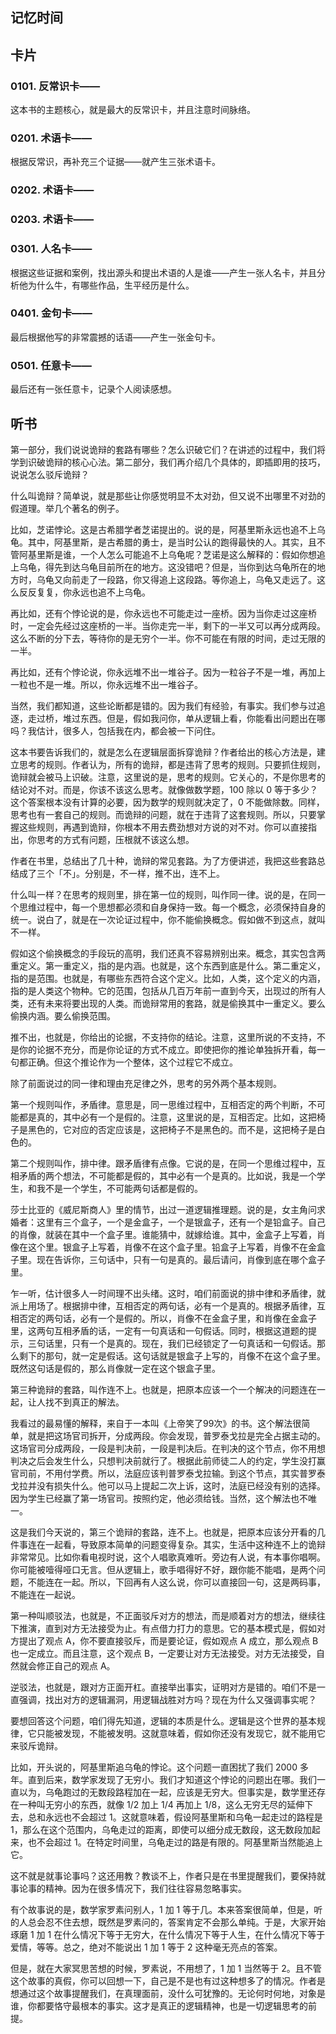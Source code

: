 ## 记忆时间

## 卡片

### 0101. 反常识卡——

这本书的主题核心，就是最大的反常识卡，并且注意时间脉络。

### 0201. 术语卡——

根据反常识，再补充三个证据——就产生三张术语卡。

### 0202. 术语卡——

### 0203. 术语卡——

### 0301. 人名卡——

根据这些证据和案例，找出源头和提出术语的人是谁——产生一张人名卡，并且分析他为什么牛，有哪些作品，生平经历是什么。

### 0401. 金句卡——

最后根据他写的非常震撼的话语——产生一张金句卡。

### 0501. 任意卡——

最后还有一张任意卡，记录个人阅读感想。

## 听书

第一部分，我们说说诡辩的套路有哪些？怎么识破它们？在讲述的过程中，我们将学到识破诡辩的核心心法。第二部分，我们再介绍几个具体的，即插即用的技巧，说说怎么驳斥诡辩？

什么叫诡辩？简单说，就是那些让你感觉明显不太对劲，但又说不出哪里不对劲的假道理。举几个著名的例子。

比如，芝诺悖论。这是古希腊学者芝诺提出的。说的是，阿基里斯永远也追不上乌龟。其中，阿基里斯，是古希腊的勇士，是当时公认的跑得最快的人。其实，且不管阿基里斯是谁，一个人怎么可能追不上乌龟呢？芝诺是这么解释的：假如你想追上乌龟，得先到达乌龟目前所在的地方。这没错吧？但是，当你到达乌龟所在的地方时，乌龟又向前走了一段路，你又得追上这段路。等你追上，乌龟又走远了。这么反反复复，你永远也追不上乌龟。

再比如，还有个悖论说的是，你永远也不可能走过一座桥。因为当你走过这座桥时，一定会先经过这座桥的一半。当你走完一半，剩下的一半又可以再分成两段。这么不断的分下去，等待你的是无穷个一半。你不可能在有限的时间，走过无限的一半。

再比如，还有个悖论说，你永远堆不出一堆谷子。因为一粒谷子不是一堆，再加上一粒也不是一堆。所以，你永远堆不出一堆谷子。

当然，我们都知道，这些论断都是错的。因为我们有经验，有事实。我们参与过追逐，走过桥，堆过东西。但是，假如我问你，单从逻辑上看，你能看出问题出在哪吗？我估计，很多人，包括我在内，都会被一下问住。

这本书要告诉我们的，就是怎么在逻辑层面拆穿诡辩？作者给出的核心方法是，建立思考的规则。作者认为，所有的诡辩，都是违背了思考的规则。只要抓住规则，诡辩就会被马上识破。注意，这里说的是，思考的规则。它关心的，不是你思考的结论对不对。而是，你该不该这么思考。就像做数学题，100 除以 0 等于多少？这个答案根本没有计算的必要，因为数学的规则就决定了，0 不能做除数。同样，思考也有一套自己的规则。而诡辩的问题，就在于违背了这套规则。所以，只要掌握这些规则，再遇到诡辩，你根本不用去费劲想对方说的对不对。你可以直接指出，你思考的方式有问题，压根就不该这么想。

作者在书里，总结出了几十种，诡辩的常见套路。为了方便讲述，我把这些套路总结成了三个「不」。分别是，不一样，推不出，连不上。

什么叫一样？在思考的规则里，排在第一位的规则，叫作同一律。说的是，在同一个思维过程中，每一个思想都必须和自身保持一致。每一个概念，必须保持自身的统一。说白了，就是在一次论证过程中，你不能偷换概念。假如做不到这点，就叫不一样。

假如这个偷换概念的手段玩的高明，我们还真不容易辨别出来。概念，其实包含两重定义。第一重定义，指的是内涵。也就是，这个东西到底是什么。第二重定义，指的是范围。也就是，有哪些东西符合这个定义。比如，人类，这个定义的内涵，指的是人类这个物种。它的范围，包括从几百万年前一直到今天，出现过的所有人类，还有未来将要出现的人类。而诡辩常用的套路，就是偷换其中一重定义。要么偷换内涵。要么偷换范围。

推不出，也就是，你给出的论据，不支持你的结论。注意，这里所说的不支持，不是你的论据不充分，而是你论证的方式不成立。即使把你的推论单独拆开看，每一句都正确。但这个推论作为一个整体，这个过程它不成立。

除了前面说过的同一律和理由充足律之外，思考的另外两个基本规则。

第一个规则叫作，矛盾律。意思是，同一思维过程中，互相否定的两个判断，不可能都是真的，其中必有一个是假的。注意，这里说的是，互相否定。比如，这把椅子是黑色的，它对应的否定应该是，这把椅子不是黑色的。而不是，这把椅子是白色的。

第二个规则叫作，排中律。跟矛盾律有点像。它说的是，在同一个思维过程中，互相矛盾的两个想法，不可能都是假的，其中必有一个是真的。比如说，我是一个学生，和我不是一个学生，不可能两句话都是假的。

莎士比亚的《威尼斯商人》里的情节，出过一道逻辑推理题。说的是，女主角问求婚者：这里有三个盒子，一个是金盒子，一个是银盒子，还有一个是铅盒子。自己的肖像，就装在其中一个盒子里。谁能猜中，就嫁给谁。其中，金盒子上写着，肖像在这个里。银盒子上写着，肖像不在这个盒子里。铅盒子上写着，肖像不在金盒子里。现在告诉你，三句话中，只有一句是真的。最后请问，肖像到底在哪个盒子里。

乍一听，估计很多人一时间理不出头绪。这时，咱们前面说的排中律和矛盾律，就派上用场了。根据排中律，互相否定的两句话，必有一个是真的。根据矛盾律，互相否定的两句话，必有一个是假的。所以，肖像不在金盒子里，和肖像在金盒子里，这两句互相矛盾的话，一定有一句真话和一句假话。同时，根据这道题的提示，三句话里，只有一个是真的。现在，我们已经锁定了一句真话和一句假话。那么剩下的那句，就一定是假话。这句话就是银盒子上写的，肖像不在这个盒子里。既然这句话是假的，那么肖像就一定在这个银盒子里。

第三种诡辩的套路，叫作连不上。也就是，把原本应该一个一个解决的问题连在一起，让人找不到真正的解法。

我看过的最易懂的解释，来自于一本叫《上帝笑了99次》的书。这个解法很简单，就是把这场官司拆开，分成两段。你会发现，普罗泰戈拉是完全占据主动的。这场官司分成两段，一段是判决前，一段是判决后。在判决的这个节点，你不用想判决之后会发生什么，只想判决前就行了。根据此前师徒二人的约定，学生没打赢官司前，不用付学费。所以，法庭应该判普罗泰戈拉输。到这个节点，其实普罗泰戈拉并没有损失什么。他可以马上提起二次上诉，这时，法庭已经没有别的选择。因为学生已经赢了第一场官司。按照约定，他必须给钱。当然，这个解法也不唯一。

这是我们今天说的，第三个诡辩的套路，连不上。也就是，把原本应该分开看的几件事连在一起看，导致原本简单的问题变得复杂。其实，生活中这种连不上的诡辩非常常见。比如你看电视时说，这个人唱歌真难听。旁边有人说，有本事你唱啊。你可能被噎得哑口无言。但从逻辑上，歌手唱得好不好，跟你能不能唱，是两个问题，不能连在一起。所以，下回再有人这么说，你可以直接回一句，这是两码事，不能连在一起说。

第一种叫顺驳法，也就是，不正面驳斥对方的想法，而是顺着对方的想法，继续往下推演，直到对方无法接受为止。有点借力打力的意思。它的基本模式是，假如对方提出了观点 A，你不要直接驳斥，而是要论证，假如观点 A 成立，那么观点 B 也一定成立。而且注意，这个观点 B，一定要让对方无法接受。对方无法接受，自然就会修正自己的观点 A。

逆驳法，也就是，跟对方正面开杠。直接举出事实，证明对方是错的。咱们不是一直强调，找出对方的逻辑漏洞，用逻辑战胜对方吗？现在为什么又强调事实呢？

要想回答这个问题，咱们得先知道，逻辑的本质是什么。逻辑是这个世界的基本规律，它只能被发现，不能被发明。这就意味着，假如你还没有发现它，就不能用它来驳斥诡辩。

比如，开头说的，阿基里斯追乌龟的悖论。这个问题一直困扰了我们 2000 多年。直到后来，数学家发现了无穷小。我们才知道这个悖论的问题出在哪。我们一直以为，乌龟跑过的无数段路程加在一起，应该是无穷大。但事实是，数学里还存在一种叫无穷小的东西，就像 1/2 加上 1/4 再加上 1/8，这么无穷无尽的延伸下去，总和永远也不会超过 1。这就意味着，假设阿基里斯和乌龟一起走过的路程是 1，那么在这个范围内，乌龟走过的距离，即使可以细分成无数段，这无数段加起来，也不会超过 1。在特定时间里，乌龟走过的路是有限的。阿基里斯当然能追上它。

这不就是就事论事吗？这还用教？教谈不上，作者只是在书里提醒我们，要保持就事论事的精神。因为在很多情况下，我们往往容易忽略事实。

有个故事说的是，数学家罗素问别人，1 加 1 等于几。本来答案很简单，但是，听的人总会忍不住去想，既然是罗素问的，答案肯定不会那么单纯。于是，大家开始琢磨 1 加 1 在什么情况下等于无穷大，在什么情况下等于人生，在什么情况下等于爱情，等等。总之，绝对不能说出 1 加 1 等于 2 这种毫无亮点的答案。

但是，就在大家冥思苦想的时候，罗素说，不用想了，1 加 1 当然等于 2。且不管这个故事的真假，你可以回想一下，自己是不是也有过这种想多了的情况。作者是想通过这个故事提醒我们，在真理面前，没什么可犹豫的。无论何时何地，对象是谁，你都要恪守最根本的事实。这才是真正的逻辑精神，也是一切逻辑思考的前提。




